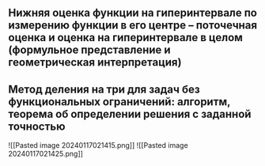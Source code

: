 
## Нижняя оценка функции на гиперинтервале по измерению функции в его центре – поточечная оценка и оценка на гиперинтервале в целом (формульное представление и геометрическая интерпретация)



## Метод деления на три для задач без функциональных ограничений: алгоритм, теорема об определении решения с заданной точностью

![[Pasted image 20240117021415.png]]
![[Pasted image 20240117021425.png]]
